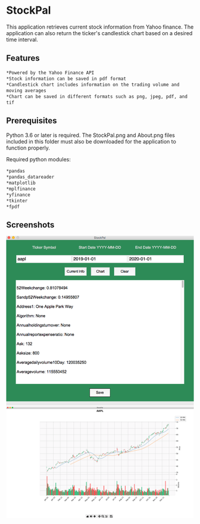 # StockPal

This application retrieves current stock information from Yahoo finance.  The application can also return the ticker's candlestick chart based on a desired time interval.

## Features
    *Powered by the Yahoo Finance API
    *Stock information can be saved in pdf format
    *Candlestick chart includes information on the trading volume and moving averages
    *Chart can be saved in different formats such as png, jpeg, pdf, and tif
    

## Prerequisites
Python 3.6 or later is required.  The StockPal.png and About.png files included in this folder must also be downloaded for the application to function properly.

Required python modules:

    *pandas
    *pandas_datareader
    *matplotlib
    *mplfinance
    *yfinance
    *tkinter
    *fpdf
  
## Screenshots
![Image](Screenshots_of_App/Screenshot_1.png)
![Image](Screenshots_of_App/Screenshot_2.png)
